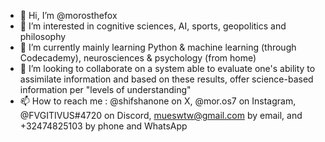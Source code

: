 - 👋 Hi, I’m @morosthefox
- 👀 I’m interested in cognitive sciences, AI, sports, geopolitics and philosophy
- 🌱 I’m currently mainly learning Python & machine learning (through Codecademy), neurosciences & psychology (from home)
- 💞️ I’m looking to collaborate on a system able to evaluate one's ability to assimilate information and based on these results, offer science-based information per "levels of understanding"
- 📫 How to reach me : @shifshanone on X, @mor.os7 on Instagram, @FVGITIVUS#4720 on Discord, mueswtw@gmail.com by email, and +32474825103 by phone and WhatsApp

<!---
morosthefox/morosthefox is a ✨ special ✨ repository because its `README.md` (this file) appears on your GitHub profile.
You can click the Preview link to take a look at your changes.
--->
